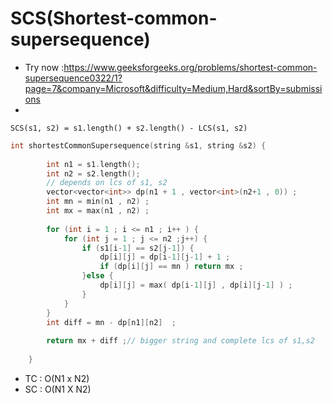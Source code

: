 # SCS(Shortest-common-supersequence)

- Try now :https://www.geeksforgeeks.org/problems/shortest-common-supersequence0322/1?page=7&company=Microsoft&difficulty=Medium,Hard&sortBy=submissions
- 
`SCS(s1, s2) = s1.length() + s2.length() - LCS(s1, s2)`

```cpp
int shortestCommonSupersequence(string &s1, string &s2) {
  
        int n1 = s1.length();
        int n2 = s2.length();
        // depends on lcs of s1, s2 
        vector<vector<int>> dp(n1 + 1 , vector<int>(n2+1 , 0)) ;
        int mn = min(n1 , n2) ;
        int mx = max(n1 , n2) ;
        
        for (int i = 1 ; i <= n1 ; i++ ) {
            for (int j = 1 ; j <= n2 ;j++) {
                if (s1[i-1] == s2[j-1]) {
                    dp[i][j] = dp[i-1][j-1] + 1 ;
                    if (dp[i][j] == mn ) return mx ;
                }else {
                    dp[i][j] = max( dp[i-1][j] , dp[i][j-1] ) ;
                }
            }
        }
        int diff = mn - dp[n1][n2]  ;
        
        return mx + diff ;// bigger string and complete lcs of s1,s2
        
    }
```

- TC : O(N1 x N2)
- SC : O(N1 X N2)

